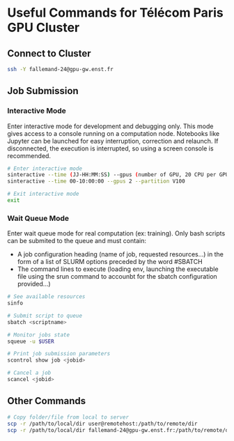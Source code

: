 # Useful Commands for Télécom Paris GPU Cluster

## Connect to Cluster
```bash
ssh -Y fallemand-24@gpu-gw.enst.fr
```

## Job Submission

### Interactive Mode
Enter interactive mode for development and debugging only. This mode gives access to a console running on a computation node. Notebooks like Jupyter can be launched for easy interruption, correction and relaunch. If disconnected, the execution is interrupted, so using a screen console is recommended.
```bash
# Enter interactive mode
sinteractive --time (JJ-HH:MM:SS) --gpus (number of GPU, 20 CPU per GPU) --partition (A100 | V100 | P100 | A40 | mm)
sinteractive --time 00-10:00:00 --gpus 2 --partition V100

# Exit interactive mode
exit
```

### Wait Queue Mode
Enter wait queue mode for real computation (ex: training). Only bash scripts can be submited to the queue and must contain:
- A job configuration heading (name of job, requested resources...) in the form of a list of SLURM options preceded by the word #SBATCH
- The command lines to execute (loading env, launching the executable file using the srun command to accounbt for the sbatch configuration provided...)
```bash
# See available resources
sinfo

# Submit script to queue
sbatch <scriptname>

# Monitor jobs state
squeue -u $USER

# Print job submission parameters
scontrol show job <jobid>

# Cancel a job
scancel <jobid>
```

## Other Commands
```bash
# Copy folder/file from local to server
scp -r /path/to/local/dir user@remotehost:/path/to/remote/dir
scp -r /path/to/local/dir fallemand-24@gpu-gw.enst.fr:/path/to/remote/dir
```